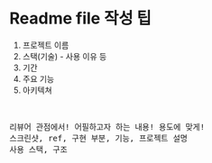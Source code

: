 <h1>Readme file 작성 팁</h1>
<ol>
<li>프로젝트 이름</li>
<li>스택(기술) - 사용 이유 등</li>
<li>기간</li>
<li>주요 기능</li>
<li>아키텍쳐</li>
</ol>
<br>
<pre>
리뷰어 관점에서! 어필하고자 하는 내용! 용도에 맞게!
스크린샷, ref, 구현 부분, 기능, 프로젝트 설명
사용 스택, 구조 
</pre>
